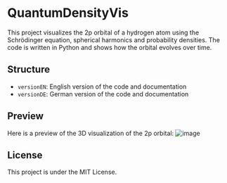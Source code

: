 # QuantumDensityVis

This project visualizes the 2p orbital of a hydrogen atom using the Schrödinger equation, spherical harmonics and probability densities. The code is written in Python and shows how the orbital evolves over time.

## Structure
- `versionEN`: English version of the code and documentation
- `versionDE`: German version of the code and documentation

## Preview
Here is a preview of the 3D visualization of the 2p orbital:
![image](https://github.com/user-attachments/assets/5f90b5f0-3ded-4e16-a5d0-b173a1dbda86)

## License
This project is under the MIT License.
